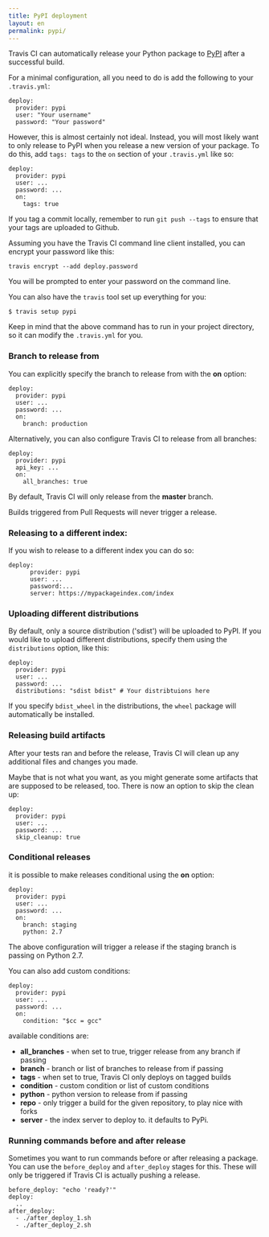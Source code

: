 ```yaml
---
title: PyPI deployment
layout: en
permalink: pypi/
---
```


Travis CI can automatically release your Python package to [PyPI](https://pypi.python.org/) after a successful build.

For a minimal configuration, all you need to do is add the following to your `.travis.yml`:

    deploy:
      provider: pypi
      user: "Your username"
      password: "Your password"


However, this is almost certainly not ideal.
Instead, you will most likely want to only release to PyPI when you release a new version of your package.
To do this, add `tags: tags` to the `on` section of your `.travis.yml` like so:

    deploy:
      provider: pypi
      user: ...
      password: ...
      on:
        tags: true

If you tag a commit locally, remember to run `git push --tags` to ensure that your tags are uploaded to Github.

Assuming you have the Travis CI command line client installed, you can encrypt your password like this:

    travis encrypt --add deploy.password

You will be prompted to enter your password on the command line.

You can also have the `travis` tool set up everything for you:

    $ travis setup pypi

Keep in mind that the above command has to run in your project directory, so it can modify the `.travis.yml` for you.

### Branch to release from

You can explicitly specify the branch to release from with the **on** option:

    deploy:
      provider: pypi
      user: ...
      password: ...
      on:
        branch: production

Alternatively, you can also configure Travis CI to release from all branches:

    deploy:
      provider: pypi
      api_key: ...
      on:
        all_branches: true

By default, Travis CI will only release from the **master** branch.

Builds triggered from Pull Requests will never trigger a release.

### Releasing to a different index:

If you wish to release to a different index you can do so:

    deploy:
          provider: pypi
          user: ...
          password:...
          server: https://mypackageindex.com/index

### Uploading different distributions

By default, only a source distribution ('sdist') will be uploaded to PyPI.
If you would like to upload different distributions, specify them using the `distributions` option, like this:

    deploy:
      provider: pypi
      user: ...
      password: ...
      distributions: "sdist bdist" # Your distribtuions here

If you specify `bdist_wheel` in the distributions, the `wheel` package will automatically be installed.

### Releasing build artifacts

After your tests ran and before the release, Travis CI will clean up any additional files and changes you made.

Maybe that is not what you want, as you might generate some artifacts that are supposed to be released, too. There is now an option to skip the clean up:

    deploy:
      provider: pypi
      user: ...
      password: ...
      skip_cleanup: true

### Conditional releases

it is possible to make releases conditional using the **on** option:

    deploy:
      provider: pypi
      user: ...
      password: ...
      on:
        branch: staging
        python: 2.7

The above configuration will trigger a release if the staging branch is passing on Python 2.7.

You can also add custom conditions:

    deploy:
      provider: pypi
      user: ...
      password: ...
      on:
        condition: "$cc = gcc"

available conditions are:

* **all_branches** - when set to true, trigger release from any branch if passing
* **branch** - branch or list of branches to release from if passing
* **tags** - when set to true, Travis CI only deploys on tagged builds
* **condition** - custom condition or list of custom conditions
* **python** - python version to release from if passing
* **repo** - only trigger a build for the given repository, to play nice with forks
* **server** - the index server to deploy to. it defaults to PyPi.

### Running commands before and after release

Sometimes you want to run commands before or after releasing a package. You can use the `before_deploy` and `after_deploy` stages for this. These will only be triggered if Travis CI is actually pushing a release.

    before_deploy: "echo 'ready?'"
    deploy:
      ..
    after_deploy:
      - ./after_deploy_1.sh
      - ./after_deploy_2.sh
